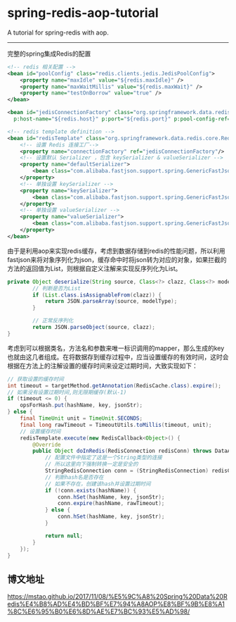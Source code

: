 # spring-redis-aop-tutorial
A tutorial for spring-redis with aop.

------

完整的spring集成Redis的配置
```xml
<!-- redis 相关配置 -->
<bean id="poolConfig" class="redis.clients.jedis.JedisPoolConfig">
    <property name="maxIdle" value="${redis.maxIdle}" />
    <property name="maxWaitMillis" value="${redis.maxWait}" />
    <property name="testOnBorrow" value="true" />
</bean>

<bean id="jedisConnectionFactory" class="org.springframework.data.redis.connection.jedis.JedisConnectionFactory"
  p:host-name="${redis.host}" p:port="${redis.port}" p:pool-config-ref="poolConfig"/>

<!-- redis template definition -->  
<bean id="redisTemplate" class="org.springframework.data.redis.core.RedisTemplate">  
    <!-- 设置 Redis 连接工厂-->
    <property name="connectionFactory" ref="jedisConnectionFactory"/>
    <!-- 设置默认 Serializer ，包含 keySerializer & valueSerializer -->
    <property name="defaultSerializer">
        <bean class="com.alibaba.fastjson.support.spring.GenericFastJsonRedisSerializer"/>
    </property>
    <!-- 单独设置 keySerializer -->
    <property name="keySerializer">
        <bean class="com.alibaba.fastjson.support.spring.GenericFastJsonRedisSerializer"/>
    </property>
    <!-- 单独设置 valueSerializer -->
    <property name="valueSerializer">
        <bean class="com.alibaba.fastjson.support.spring.GenericFastJsonRedisSerializer"/>
    </property>
</bean>
```

由于是利用aop来实现redis缓存，考虑到数据存储到redis的性能问题，所以利用fastjson来将对象序列化为json，缓存命中时将json转为对应的对象，如果拦截的方法的返回值为List，则根据自定义注解来实现反序列化为List。
```java
private Object deserialize(String source, Class<?> clazz, Class<?> modelType) {
        // 判断是否为List
        if (List.class.isAssignableFrom(clazz)) {
            return JSON.parseArray(source, modelType);
        }

        // 正常反序列化
        return JSON.parseObject(source, clazz);
}
```

考虑到可以根据类名，方法名和参数来唯一标识调用的mapper，那么生成的key也就由这几者组成。在将数据存到缓存过程中，应当设置缓存的有效时间，这时会根据在方法上的注解设置的缓存时间来设定过期时间，大致实现如下：
```java
// 获取设置的缓存时间
int timeout = targetMethod.getAnnotation(RedisCache.class).expire();
// 如果没有设置过期时间,则无限期缓存(默认-1)
if (timeout <= 0) {
    opsForHash.put(hashName, key, jsonStr);  
} else {
    final TimeUnit unit = TimeUnit.SECONDS;
    final long rawTimeout = TimeoutUtils.toMillis(timeout, unit);
    // 设置缓存时间  
    redisTemplate.execute(new RedisCallback<Object>() {
        @Override
        public Object doInRedis(RedisConnection redisConn) throws DataAccessException {
            // 配置文件中指定了这是一个String类型的连接
            // 所以这里向下强制转换一定是安全的
            StringRedisConnection conn = (StringRedisConnection) redisConn;
            // 判断hash名是否存在
            // 如果不存在，创建该hash并设置过期时间
            if (!conn.exists(hashName)) {
                conn.hSet(hashName, key, jsonStr);
                conn.expire(hashName, rawTimeout);
            } else {
                conn.hSet(hashName, key, jsonStr);
            }

            return null;
        }
    });
}
```
## 博文地址
https://mstao.github.io/2017/11/08/%E5%9C%A8%20Spring%20Data%20Redis%E4%B8%AD%E4%BD%BF%E7%94%A8AOP%E8%BF%9B%E8%A1%8C%E6%95%B0%E6%8D%AE%E7%BC%93%E5%AD%98/
